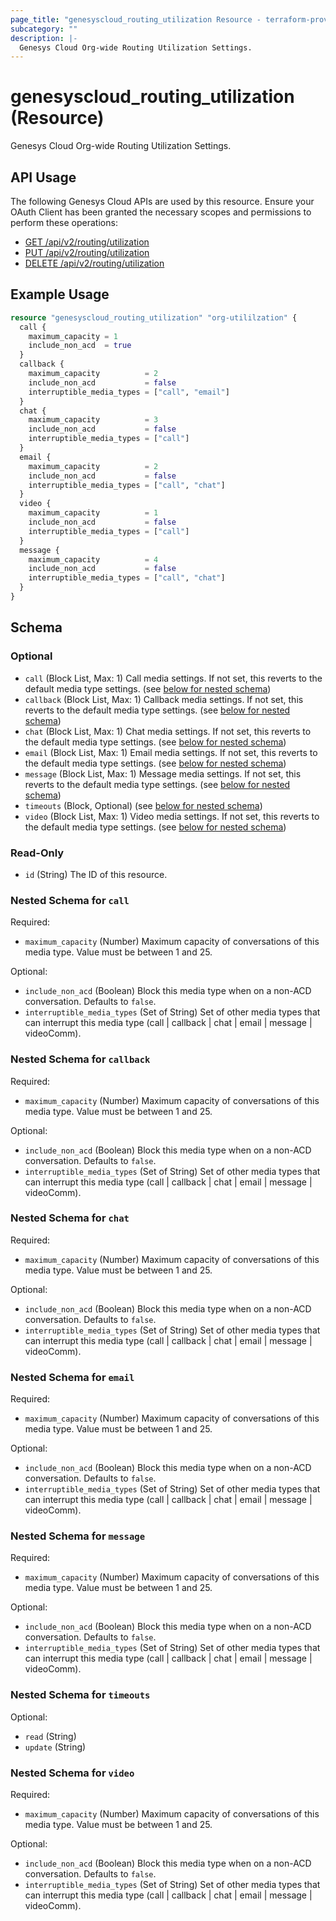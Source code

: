 ```yaml
---
page_title: "genesyscloud_routing_utilization Resource - terraform-provider-genesyscloud"
subcategory: ""
description: |-
  Genesys Cloud Org-wide Routing Utilization Settings.
---
```

# genesyscloud_routing_utilization (Resource)

Genesys Cloud Org-wide Routing Utilization Settings.

## API Usage
The following Genesys Cloud APIs are used by this resource. Ensure your OAuth Client has been granted the necessary scopes and permissions to perform these operations:

* [GET /api/v2/routing/utilization](https://developer.mypurecloud.com/api/rest/v2/routing/#get-api-v2-routing-utilization)
* [PUT /api/v2/routing/utilization](https://developer.mypurecloud.com/api/rest/v2/routing/#put-api-v2-routing-utilization)
* [DELETE /api/v2/routing/utilization](https://developer.mypurecloud.com/api/rest/v2/routing/#delete-api-v2-routing-utilization)

## Example Usage

```terraform
resource "genesyscloud_routing_utilization" "org-utililzation" {
  call {
    maximum_capacity = 1
    include_non_acd  = true
  }
  callback {
    maximum_capacity          = 2
    include_non_acd           = false
    interruptible_media_types = ["call", "email"]
  }
  chat {
    maximum_capacity          = 3
    include_non_acd           = false
    interruptible_media_types = ["call"]
  }
  email {
    maximum_capacity          = 2
    include_non_acd           = false
    interruptible_media_types = ["call", "chat"]
  }
  video {
    maximum_capacity          = 1
    include_non_acd           = false
    interruptible_media_types = ["call"]
  }
  message {
    maximum_capacity          = 4
    include_non_acd           = false
    interruptible_media_types = ["call", "chat"]
  }
}
```

<!-- schema generated by tfplugindocs -->
## Schema

### Optional

- `call` (Block List, Max: 1) Call media settings. If not set, this reverts to the default media type settings. (see [below for nested schema](#nestedblock--call))
- `callback` (Block List, Max: 1) Callback media settings. If not set, this reverts to the default media type settings. (see [below for nested schema](#nestedblock--callback))
- `chat` (Block List, Max: 1) Chat media settings. If not set, this reverts to the default media type settings. (see [below for nested schema](#nestedblock--chat))
- `email` (Block List, Max: 1) Email media settings. If not set, this reverts to the default media type settings. (see [below for nested schema](#nestedblock--email))
- `message` (Block List, Max: 1) Message media settings. If not set, this reverts to the default media type settings. (see [below for nested schema](#nestedblock--message))
- `timeouts` (Block, Optional) (see [below for nested schema](#nestedblock--timeouts))
- `video` (Block List, Max: 1) Video media settings. If not set, this reverts to the default media type settings. (see [below for nested schema](#nestedblock--video))

### Read-Only

- `id` (String) The ID of this resource.

<a id="nestedblock--call"></a>
### Nested Schema for `call`

Required:

- `maximum_capacity` (Number) Maximum capacity of conversations of this media type. Value must be between 1 and 25.

Optional:

- `include_non_acd` (Boolean) Block this media type when on a non-ACD conversation. Defaults to `false`.
- `interruptible_media_types` (Set of String) Set of other media types that can interrupt this media type (call | callback | chat | email | message | videoComm).


<a id="nestedblock--callback"></a>
### Nested Schema for `callback`

Required:

- `maximum_capacity` (Number) Maximum capacity of conversations of this media type. Value must be between 1 and 25.

Optional:

- `include_non_acd` (Boolean) Block this media type when on a non-ACD conversation. Defaults to `false`.
- `interruptible_media_types` (Set of String) Set of other media types that can interrupt this media type (call | callback | chat | email | message | videoComm).


<a id="nestedblock--chat"></a>
### Nested Schema for `chat`

Required:

- `maximum_capacity` (Number) Maximum capacity of conversations of this media type. Value must be between 1 and 25.

Optional:

- `include_non_acd` (Boolean) Block this media type when on a non-ACD conversation. Defaults to `false`.
- `interruptible_media_types` (Set of String) Set of other media types that can interrupt this media type (call | callback | chat | email | message | videoComm).


<a id="nestedblock--email"></a>
### Nested Schema for `email`

Required:

- `maximum_capacity` (Number) Maximum capacity of conversations of this media type. Value must be between 1 and 25.

Optional:

- `include_non_acd` (Boolean) Block this media type when on a non-ACD conversation. Defaults to `false`.
- `interruptible_media_types` (Set of String) Set of other media types that can interrupt this media type (call | callback | chat | email | message | videoComm).


<a id="nestedblock--message"></a>
### Nested Schema for `message`

Required:

- `maximum_capacity` (Number) Maximum capacity of conversations of this media type. Value must be between 1 and 25.

Optional:

- `include_non_acd` (Boolean) Block this media type when on a non-ACD conversation. Defaults to `false`.
- `interruptible_media_types` (Set of String) Set of other media types that can interrupt this media type (call | callback | chat | email | message | videoComm).


<a id="nestedblock--timeouts"></a>
### Nested Schema for `timeouts`

Optional:

- `read` (String)
- `update` (String)


<a id="nestedblock--video"></a>
### Nested Schema for `video`

Required:

- `maximum_capacity` (Number) Maximum capacity of conversations of this media type. Value must be between 1 and 25.

Optional:

- `include_non_acd` (Boolean) Block this media type when on a non-ACD conversation. Defaults to `false`.
- `interruptible_media_types` (Set of String) Set of other media types that can interrupt this media type (call | callback | chat | email | message | videoComm).

